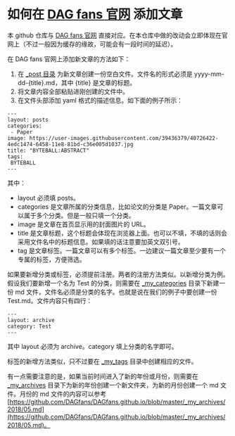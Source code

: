 # 如何在 [DAG fans 官网](https://dagfans.org) 添加文章

本 github 仓库与 [DAG fans 官网](https://dagfans.org) 直接对应。在本仓库中做的改动会立即体现在官网上（不过一般因为缓存的缘故，可能会有一段时间的延迟）。

在 DAG fans 官网上添加新文章的方法如下：

1. 在 [_post 目录](https://github.com/DAGfans/DAGfans.github.io/tree/master/_posts) 为新文章创建一份空白文件。文件名的形式必须是 yyyy-mm-dd-{title}.md，其中 {title} 是文章的标题。
2. 将文章内容全部粘贴进刚创建的文件中。
3. 在文件头部添加 yaml 格式的描述信息。如下面的例子所示：

```
---
layout: posts
categories:
 - Paper
image: https://user-images.githubusercontent.com/39436379/40726422-4edc1474-6458-11e8-81bd-c36e005d1037.jpg
title: "BYTEBALL:ABSTRACT"
tags:
 BYTEBALL
---
```

其中：

* layout 必须填 posts。
* categories 是文章所属的分类信息，比如论文的分类是 Paper。一篇文章可以属于多个分类。但是一般只填一个分类。
* image 是文章在首页显示用的封面图片的 URL。
* title 是文章标题，这个标题会体现在浏览器上面。也可以不填，不填的话则会采用文件名中的标题信息。如果填的话注意要加英文双引号。
* tag 是文章标签。一篇文章可以有多个标签。一边建议一篇文章至少要有一个专属的标签，方便筛选。

如果要新增分类或标签，必须提前注册。两者的注册方法类似。以新增分类为例。假设我们要新增一个名为 Test 的分类，则需要在 [_my_categories](https://github.com/DAGfans/DAGfans.github.io/tree/master/_my_categories) 目录下新建一份 md 文件，文件名必须是分类的名字。也就是说在我们的例子中要创建一份 Test.md。文件内容只有四行：

```
---
layout: archive
category: Test
---
```

其中 layout 必须为 archive。category 填上分类的名字即可。

标签的新增方法类似，只不过要在 [_my_tags](https://github.com/DAGfans/DAGfans.github.io/tree/master/_my_tags) 目录中创建相应的文件。

有一点需要注意的是，如果当前时间进入了新的年份或月份，则需要在 [_my_archives](https://github.com/DAGfans/DAGfans.github.io/tree/master/_my_archives) 目录下为新的年份创建一个新文件夹，为新的月份创建一个 md 文件。月份的 md 文件的内容可以参考 [https://github.com/DAGfans/DAGfans.github.io/blob/master/_my_archives/2018/05.md](https://github.com/DAGfans/DAGfans.github.io/blob/master/_my_archives/2018/05.md)。
